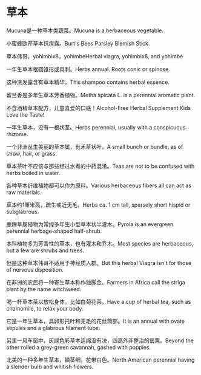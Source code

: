 # 草本

<p><span class="chinese">Mucuna是一种草本类蔬菜。</span><span class="english">Mucuna is a herbaceous vegetable.</span></p>

<p><span class="chinese">小蜜蜂欧芹草本抗痘露。</span><span class="english">Burt's Bees Parsley Blemish Stick.</span></p>

<p><span class="chinese">草本伟哥，yohimbix8，yohimbe</span><span class="english">Herbal viagra, yohimbix8, and yohimbe</span></p>

<p><span class="chinese">一年生草本根圆锥形或具刺。</span><span class="english">Herbs annual. Roots conic or spinose.</span></p>

<p><span class="chinese">这种洗发露含有草本精华。</span><span class="english">This shampoo contains herbal essence.</span></p>

<p><span class="chinese">留兰香是多年生草本芳香植物。</span><span class="english">Metha spicata L. is a perennial aromatic plant.</span></p>

<p><span class="chinese">不含酒精草本配方，儿童喜爱的口感！</span><span class="english">Alcohol-Free Herbal Supplement Kids Love the Taste!</span></p>

<p><span class="chinese">一年生草本，没有一根状茎。</span><span class="english">Herbs perennial, usually with a conspicuous rhizome.</span></p>

<p><span class="chinese">一个非洲丛生美丽的草本属，有禾草状叶。</span><span class="english">A small bunch or bundle, as of straw, hair, or grass.</span></p>

<p><span class="chinese">草本茶叶不应该与那些经过水煮的中药混淆。</span><span class="english">Teas are not to be confused with herbs boiled in water.</span></p>

<p><span class="chinese">各种草本纤维植物都可以作为原料。</span><span class="english">Various herbaceous fibers all can act as raw materials.</span></p>

<p><span class="chinese">草本约1厘米高，疏生或近无毛。</span><span class="english">Herbs ca. 1 cm tall, sparsely short hispid or subglabrous.</span></p>

<p><span class="chinese">鹿蹄草属植物为常绿多年生小型草本状半灌木。</span><span class="english">Pyrola is an evergreen perennial herbage-shaped half-shrub.</span></p>

<p><span class="chinese">本科植物多为芳香性的草本，也有灌木和乔木。</span><span class="english">Most species are herbaceous, but a few are shrubs and trees.</span></p>

<p><span class="chinese">但是这种草本伟哥不适用于神经质人群。</span><span class="english">But this herbal Viagra isn't for those of nervous disposition.</span></p>

<p><span class="chinese">在非洲的农民将一种寄生草本称作独脚金。</span><span class="english">Farmers in Africa call the striga plant by the name witchweed.</span></p>

<p><span class="chinese">喝一杯草本茶以放松身体，比如白菊花茶。</span><span class="english">Have a cup of herbal tea, such as chamomile, to relax your body.</span></p>

<p><span class="chinese">它是一年生草本，具卵形托叶和无毛的花丝筒部。</span><span class="english">It is an annual with ovate stipules and a glabrous filament tube.</span></p>

<p><span class="chinese">另里一风车窗中，灰绿色彩草本连绵没有决，四高外非整治的罂粟。</span><span class="english">Beyond the other rolled a grey-green savannah, gashed with poppies.</span></p>

<p><span class="chinese">北美的一种多年生草本，鳞茎细，花带白色。</span><span class="english">North American perennial having a slender bulb and whitish flowers.</span></p>

